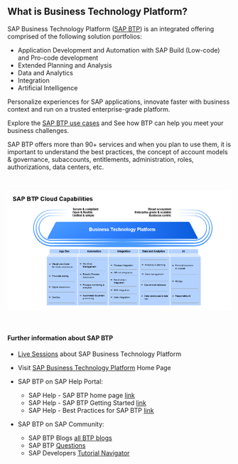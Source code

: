 ## What is Business Technology Platform?

SAP Business Technology Platform ([SAP BTP](https://www.sap.com/products/technology-platform.html)) is an integrated offering comprised of the following solution portfolios:

- Application Development and Automation with SAP Build (Low-code) and Pro-code development
- Extended Planning and Analysis
- Data and Analytics
- Integration
- Artificial Intelligence

Personalize experiences for SAP applications, innovate faster with business context and run on a trusted enterprise-grade platform.

Explore the [SAP BTP use cases](https://www.sap.com/products/technology-platform/use-cases.html?sort=title_asc) and See how BTP can help you meet your business challenges.

SAP BTP offers more than 90+ services and when you plan to use them, it is important to understand the best practices, the concept of account models & governance, subaccounts, entitlements, administration, roles, authorizations, data centers, etc.

<br>

![](images/1_btp_cloud_capa.png)

<br>

#### Further information about SAP BTP

* [Live Sessions](https://support.sap.com/en/product/onboarding-resource-center/business-technology-platform.html) about SAP Business Technology Platform

* Visit [SAP Business Technology Platform](https://www.sap.com/products/technology-platform.html) Home Page

* SAP BTP on SAP Help Portal:
    - SAP Help - SAP BTP home page [link](https://help.sap.com/docs/BTP/65de2977205c403bbc107264b8eccf4b/144e1733d0d64d58a7176e817fa6aeb3.html?locale=en-US)
    - SAP Help - SAP BTP Getting Started [link](https://help.sap.com/docs/BTP/65de2977205c403bbc107264b8eccf4b/144e1733d0d64d58a7176e817fa6aeb3.html?locale=en-US)
    - SAP Help - Best Practices for SAP BTP [link](https://help.sap.com/docs/BTP/df50977d8bfa4c9a8a063ddb37113c43/9f2bb927464e4d1ba3d13b2d79ca9bd1.html?locale=en-US)

* SAP BTP on SAP Community:
    - SAP BTP Blogs [all BTP blogs](https://blogs.sap.com/tags/8077228b-f0b1-4176-ad1b-61a78d61a847/)
    - SAP BTP [Questions](https://answers.sap.com/tags/8077228b-f0b1-4176-ad1b-61a78d61a847)
    - SAP Developers [Tutorial Navigator ](https://developers.sap.com/tutorial-navigator.html)

